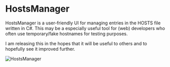 HostsManager
============
HostsManager is a user-friendly UI for managing entries in the HOSTS file written in C#. This may be a especially useful tool for (web) developers who often use temporary/fake hostnames for testing purposes.

I am releasing this in the hopes that it will be useful to others and to hopefully see it improved further.

![HostsManager](http://i.imgur.com/fkQC844.png)
